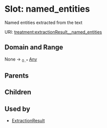 
# Slot: named_entities


Named entities extracted from the text

URI: [treatment:extractionResult__named_entities](http://w3id.org/ontogpt/treatments/extractionResult__named_entities)


## Domain and Range

None &#8594;  <sub>0..\*</sub> [Any](Any.md)

## Parents


## Children


## Used by

 * [ExtractionResult](ExtractionResult.md)
